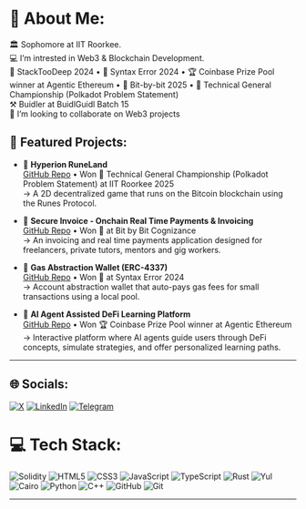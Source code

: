 # 💫 About Me:
🏛️ Sophomore at IIT Roorkee. <br>💻 I’m intrested in Web3 & Blockchain Development. <br>🥇 StackTooDeep 2024 • 🥇 Syntax Error 2024  • 🏆 Coinbase Prize Pool winner at Agentic Ethereum • 🥇 Bit-by-bit 2025 • 🥇 Technical General Championship (Polkadot Problem Statement) <br> ⚒️ Buidler at BuidlGuidl Batch 15 <br>👯 I’m looking to collaborate on Web3 projects 

## 🚀 Featured Projects: 
  
- 🧠 **Hyperion RuneLand**  
  [GitHub Repo](https://github.com/amsorrytola/Hyperion-RuneLand) •  Won 🥇 Technical General Championship (Polkadot Problem Statement) at IIT Roorkee  2025  
  → A 2D decentralized game that runs on the Bitcoin blockchain using the Runes Protocol.

- 🌉 **Secure Invoice - Onchain Real Time Payments & Invoicing**  
  [GitHub Repo](https://github.com/Av1ralS1ngh/Velmora) • Won 🥇 at Bit by Bit Cognizance  
  → An invoicing and real time payments application designed for freelancers, private tutors, mentors and gig workers.

- 🔋 **Gas Abstraction Wallet (ERC-4337)**  
  [GitHub Repo](https://github.com/Av1ralS1ngh/Gas-Modulation-App)  • Won 🥇 at Syntax Error 2024  
  → Account abstraction wallet that auto-pays gas fees for small transactions using a local pool. 

- 🧠 **AI Agent Assisted DeFi Learning Platform**  
  [GitHub Repo](https://github.com/arnavkirti/DeFi-Dojo) •  Won 🏆 Coinbase Prize Pool winner at Agentic Ethereum  
  → Interactive platform where AI agents guide users through DeFi concepts, simulate strategies, and offer personalized learning paths.

---

## 🌐 Socials:
 [![X](https://img.shields.io/badge/X-black.svg?logo=X&logoColor=white)]([https://x.com/amsorrytola]) [![LinkedIn](https://img.shields.io/badge/LinkedIn-0A66C2.svg?logo=linkedin&logoColor=white)](https://www.linkedin.com/in/ansari-talha/) [![Telegram](https://img.shields.io/badge/-26A5E4.svg?logo=telegram&logoColor=white)](https://t.me/tolaamsorry)



# 💻 Tech Stack:
 ![Solidity](https://img.shields.io/badge/Solidity-%23363636.svg?style=for-the-badge&logo=solidity&logoColor=white) ![HTML5](https://img.shields.io/badge/html5-%23E34F26.svg?style=for-the-badge&logo=html5&logoColor=white) ![CSS3](https://img.shields.io/badge/css3-%231572B6.svg?style=for-the-badge&logo=css3&logoColor=white) ![JavaScript](https://img.shields.io/badge/javascript-%23323330.svg?style=for-the-badge&logo=javascript&logoColor=%23F7DF1E) ![TypeScript](https://img.shields.io/badge/typescript-%23007ACC.svg?style=for-the-badge&logo=typescript&logoColor=white) ![Rust](https://img.shields.io/badge/rust-%23000000.svg?style=for-the-badge&logo=rust&logoColor=white) ![Yul](https://img.shields.io/badge/Yul-%23696969.svg?style=for-the-badge&logo=ethereum&logoColor=white) ![Cairo](https://img.shields.io/badge/Cairo-%23001E36.svg?style=for-the-badge&logo=starknet&logoColor=white) ![Python](https://img.shields.io/badge/python-3670A0?style=for-the-badge&logo=python&logoColor=ffdd54) ![C++](https://img.shields.io/badge/c++-%2300599C.svg?style=for-the-badge&logo=c%2B%2B&logoColor=white) ![GitHub](https://img.shields.io/badge/github-%23121011.svg?style=for-the-badge&logo=github&logoColor=white) ![Git](https://img.shields.io/badge/git-%23F05033.svg?style=for-the-badge&logo=git&logoColor=white) 

---
